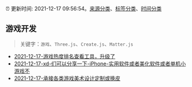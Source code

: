 :alarm_clock: 更新时间: 2021-12-17 09:56:54。[来源分类](../README.md)、[标签分类](../TAGS.md)、[时间分类](../TIMELINE.md)

## 游戏开发


> 关键字：`游戏`、`Three.js`、`Create.js`、`Matter.js`



- [2021-12-17-游戏热度排名查看工具，升级了](https://www.v2ex.com/t/822848) 
- [2021-12-17-xd-们可以分享一下-iPhone-实用软件或者美化软件或者单机小游戏不](https://www.v2ex.com/t/822827) 
- [2021-12-17-承接各类游戏美术设计定制或换皮](https://www.v2ex.com/t/822824) 